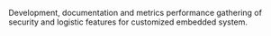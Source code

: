 Development, documentation and metrics performance gathering of security and logistic features for customized embedded system.
